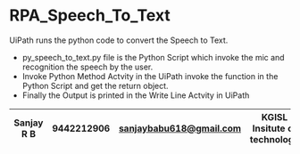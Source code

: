 # RPA_Speech_To_Text
UiPath runs the python code to convert the Speech to Text.

* py_speech_to_text.py file is the Python Script which invoke the mic and recognition the speech by the user.
* Invoke Python Method Actvity in the UiPath invoke the function in the Python Script and get the return object.
* Finally the Output is printed in the Write Line Actvity in UiPath

Sanjay R B | 9442212906 | sanjaybabu618@gmail.com | KGISL Insitute of technology 
---------- | ---------- | ----------------------- | ----------------------------
